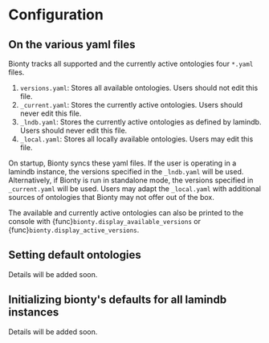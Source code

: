 # Configuration

## On the various yaml files

Bionty tracks all supported and the currently active ontologies four `*.yaml` files.

1. `versions.yaml`: Stores all available ontologies. Users should not edit this file.
2. `_current.yaml`: Stores the currently active ontologies. Users should never edit this file.
3. `_lndb.yaml`: Stores the currently active ontologies as defined by lamindb. Users should never edit this file.
4. `_local.yaml`: Stores all locally available ontologies. Users may edit this file.

On startup, Bionty syncs these yaml files. If the user is operating in a lamindb instance,
the versions specified in the `_lndb.yaml` will be used.
Alternatively, if Bionty is run in standalone mode, the versions specified in `_current.yaml` will be used.
Users may adapt the `_local.yaml` with additional sources of ontologies that Bionty may not offer out of the box.

The available and currently active ontologies can also be printed to the console with
{func}`bionty.display_available_versions` or {func}`bionty.display_active_versions`.

## Setting default ontologies

Details will be added soon.

## Initializing bionty's defaults for all lamindb instances

Details will be added soon.
